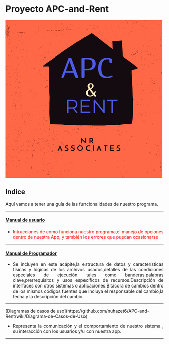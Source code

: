 
# Proyecto APC-and-Rent
<img src="img/logo.png"> 

## Indice 

<p align="align">Aquí vamos a tener una guía de las funcionalidades de nuestro programa. </p>
<hr>

#### [Manual de usuario](https://github.com/nuhazet6/APC-and-Rent/wiki/Manual-de-usuario)

- <p align="justify" style="color: red; ">  Intrucciones de como funciona nuestro programa,el manejo de opciones dentro de nuestra App, y también los errores que puedan ocasionarse .</p>
<hr>

####   [Manual de Programador](https://github.com/nuhazet6/APC-and-Rent/wiki/Manual-del-programador) 


- <p align="justify">Se incluyen en este acápite,la estructura de datos y características físicas y lógicas de los archivos usados,detalles de las condiciones especiales de ejecución tales como banderas,palabras clave,prerrequisitos y usos específicos de recursos.Descripción de interfaces con otros sistemas o aplicaciones.Bitácora de cambios dentro de los mismos códigos fuentes que incluya el responsable del cambio,la fecha y la descripción del cambio.</p>
<hr>
   [Diagramas de casos de uso](https://github.com/nuhazet6/APC-and-Rent/wiki/Diagrama-de-Casos-de-Uso)

- <p align="justify">Representa  la comunicación y el comportamiento de nuestro  sistema , su interacción con los usuarios y/u con nuestra app.</p>

<hr>
